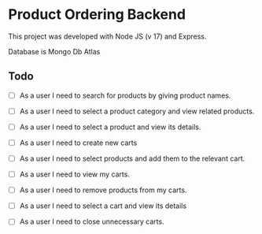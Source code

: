 # Product Ordering Backend

This project was developed with Node JS (v 17) and Express. 

Database is Mongo Db Atlas

## Todo

- [ ] As a user I need to search for products by giving product names.
- [ ] As a user I need to select a product category and view related products.
- [ ] As a user I need to select a product and view its details.
- [ ] As a user I need to create new carts
- [ ] As a user I need to select products and add them to the relevant cart.
- [ ] As a user I need to view my carts.
- [ ] As a user I need to remove products from my carts.
- [ ] As a user I need to select a cart and view its details
- [ ] As a user I need to close unnecessary carts.

